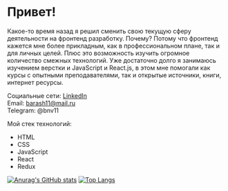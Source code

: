 # Привет!
Какое-то время назад я решил сменить свою текущую сферу деятельности на фронтенд разработку. Почему? Потому что фронтенд кажется мне более прикладным, как в профессиональном плане, так и для личных целей. Плюс это возможность изучить огромное количество смежных технологий. Уже достаточно долго я занимаюсь изучением верстки и JavaScript и React.js, в этом мне помогали как курсы с опытными преподавателями, так и открытые источники, книги, интернет ресурсы.

Социальные сети: [LinkedIn](https://www.linkedin.com/in/nvbarashkov)<br>
Email: barash11@mail.ru<br>
Telegram: @bnv11<br>

Мой стек технологий:
* HTML
* CSS
* JavaScript
* React
* Redux

[![Anurag's GitHub stats](https://github-readme-stats.vercel.app/api?username=nebunohu&hide=issues)](https://github.com/nebunohu)
[![Top Langs](https://github-readme-stats.vercel.app/api/top-langs/?username=nebunohu&layout=compact&hide=c)](https://github.com/nebunohu)

<!--
**nebunohu/nebunohu** is a ✨ _special_ ✨ repository because its `README.md` (this file) appears on your GitHub profile.

Here are some ideas to get you started:

- 🔭 I’m currently working on ...
- 🌱 I’m currently learning ...
- 👯 I’m looking to collaborate on ...
- 🤔 I’m looking for help with ...
- 💬 Ask me about ...
- 📫 How to reach me: ...
- 😄 Pronouns: ...
- ⚡ Fun fact: ...
-->
